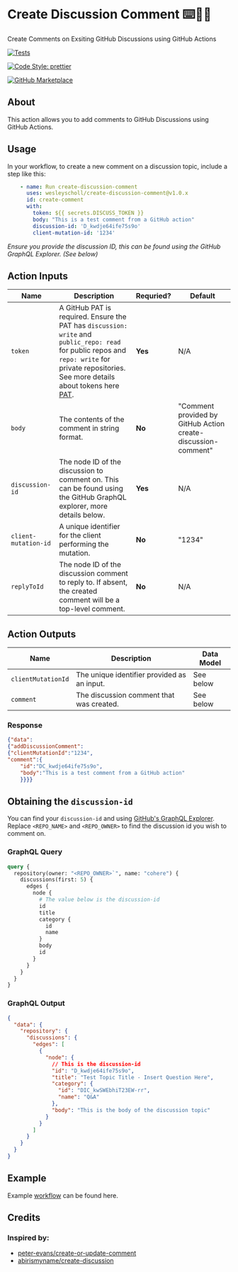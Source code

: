 # Create Discussion Comment ⌨️💬✅

Create Comments on Exsiting GitHub Discussions using GitHub Actions

 [![Tests](https://img.shields.io/badge/Tests-Pass-gree.svg?logo=github&colorA=24292e)](https://github.com/wesleyscholl/create-discussion-comment) 
 
 [![Code Style: prettier](https://img.shields.io/badge/Code_Style-Prettier-ff69b4.svg?logo=prettier&colorA=24292e&logoColor=white)](https://github.com/prettier/prettier) 
 
 [![GitHub Marketplace](https://img.shields.io/badge/Marketplace-Create%20Discussion%20Comment-blue.svg?colorA=24292e&colorB=0366d6&style=flat&longCache=true&logo=github)](https://github.com/marketplace/actions/)




## About

This action allows you to add comments to GitHub Discussions using GitHub Actions.

## Usage

In your workflow, to create a new comment on a discussion topic, include a step like this:


```yaml
    - name: Run create-discussion-comment
      uses: wesleyscholl/create-discussion-comment@v1.0.x
      id: create-comment
      with:
        token: ${{ secrets.DISCUSS_TOKEN }}
        body: "This is a test comment from a GitHub action"          
        discussion-id: 'D_kwdje64ife75s9o'
        client-mutation-id: '1234'
```
*Ensure you provide the discussion ID, this can be found using the GitHub GraphQL Explorer. (See below)*


## Action Inputs

| Name | Description | Requried? | Default |
| --- | --- | --- | --- |
| `token` | A GitHub PAT is required. Ensure the PAT has `discussion: write` and `public_repo: read` for public repos and `repo: write` for private repositories. See more details about tokens here [PAT](https://docs.github.com/en/authentication/keeping-your-account-and-data-secure/creating-a-personal-access-token). | **Yes** | N/A | 
| `body` | The contents of the comment in string format. | **No** | "Comment provided by GitHub Action create-discussion-comment" |
| `discussion-id` | The node ID of the discussion to comment on. This can be found using the GitHub GraphQL explorer, more details below. | **Yes** | N/A |
| `client-mutation-id` | A unique identifier for the client performing the mutation. | **No** | "1234" |
|`replyToId` | The node ID of the discussion comment to reply to. If absent, the created comment will be a top-level comment. | **No** | N/A |


## Action Outputs

| Name | Description | Data Model |
| --- | --- | --- |
| `clientMutationId` | The unique identifier provided as an input. | See below |
| `comment` | The discussion comment that was created. | See below |

### Response

```json
{"data":
{"addDiscussionComment":
{"clientMutationId":"1234",
"comment":{
    "id":"DC_kwdje64ife75s9o",
    "body":"This is a test comment from a GitHub action"
    }}}}
```

## Obtaining the `discussion-id`

You can find your `discussion-id` and using [GitHub's GraphQL Explorer](https://docs.github.com/en/graphql/overview/explorer). Replace `<REPO_NAME>` and `<REPO_OWNER>` to find the discussion id you wish to comment on.
### GraphQL Query
```graphql
query {
  repository(owner: "<REPO_OWNER>`", name: "cohere") {
    discussions(first: 5) {
      edges {
        node {
          # The value below is the discussion-id
          id
          title
          category {
            id
            name
          }
          body
          id
        }
      }
    }
  }
}
```

### GraphQL Output

```json
{
  "data": {
    "repository": {
      "discussions": {
        "edges": [
          {
            "node": {
              // This is the discussion-id  
              "id": "D_kwdje64ife75s9o",
              "title": "Test Topic Title - Insert Question Here",
              "category": {
                "id": "DIC_kwSWEbhiT23EW-rr",
                "name": "Q&A"
              },
              "body": "This is the body of the discussion topic"
            }
          }
        ]
      }
    }
  }
}
```

## Example

Example [workflow](https://github.com/wesleyscholl/create-discussion-comment/blob/main/.github/workflows/create-comment.yml) can be found here.

## Credits

### Inspired by:
- [peter-evans/create-or-update-comment](https://github.com/peter-evans/create-or-update-comment)
- [abirismyname/create-discussion](https://github.com/abirismyname/create-discussion)
